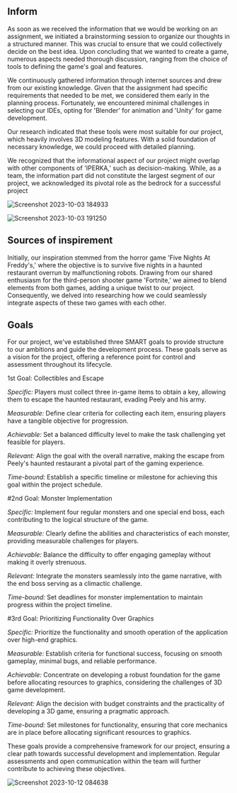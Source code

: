 ## Inform

As soon as we received the information that we would be working on an assignment, we initiated a brainstorming session to organize our thoughts in a structured manner. This was crucial to ensure that we could collectively decide on the best idea. Upon concluding that we wanted to create a game, numerous aspects needed thorough discussion, ranging from the choice of tools to defining the game's goal and features.

We continuously gathered information through internet sources and drew from our existing knowledge. Given that the assignment had specific requirements that needed to be met, we considered them early in the planning process. Fortunately, we encountered minimal challenges in selecting our IDEs, opting for 'Blender' for animation and 'Unity' for game development.

Our research indicated that these tools were most suitable for our project, which heavily involves 3D modeling features. With a solid foundation of necessary knowledge, we could proceed with detailed planning.

We recognized that the informational aspect of our project might overlap with other components of 'IPERKA,' such as decision-making. While, as a team, the information part did not constitute the largest segment of our project, we acknowledged its pivotal role as the bedrock for a successful project

![Screenshot 2023-10-03 184933](https://github.com/Maximilian-Noethe/m413_ap23a_FNAP/assets/142780256/811cdb4a-1dc2-4751-b765-c69a79943262)


![Screenshot 2023-10-03 191250](https://github.com/Maximilian-Noethe/m413_ap23a_FNAP/assets/142780256/a3296b53-0906-4ca2-b2ab-ad6c523fbb56)
## Sources of inspirement

Initially, our inspiration stemmed from the horror game 'Five Nights At Freddy's,' where the objective is to survive five nights in a haunted restaurant overrun by malfunctioning robots. Drawing from our shared enthusiasm for the third-person shooter game 'Fortnite,' we aimed to blend elements from both games, adding a unique twist to our project. Consequently, we delved into researching how we could seamlessly integrate aspects of these two games with each other.

## Goals
For our project, we've established three SMART goals to provide structure to our ambitions and guide the development process. These goals serve as a vision for the project, offering a reference point for control and assessment throughout its lifecycle.



1st Goal: Collectibles and Escape

*Specific:* Players must collect three in-game items to obtain a key, allowing them to escape the haunted restaurant, evading Peely and his army.

*Measurable:* Define clear criteria for collecting each item, ensuring players have a tangible objective for progression.

*Achievable:* Set a balanced difficulty level to make the task challenging yet feasible for players.

*Relevant:* Align the goal with the overall narrative, making the escape from Peely's haunted restaurant a pivotal part of the gaming experience.

*Time-bound:* Establish a specific timeline or milestone for achieving this goal within the project schedule.



#2nd Goal: Monster Implementation

*Specific:* Implement four regular monsters and one special end boss, each contributing to the logical structure of the game.

*Measurable:* Clearly define the abilities and characteristics of each monster, providing measurable challenges for players.

*Achievable:* Balance the difficulty to offer engaging gameplay without making it overly strenuous.

*Relevant:* Integrate the monsters seamlessly into the game narrative, with the end boss serving as a climactic challenge.

*Time-bound:* Set deadlines for monster implementation to maintain progress within the project timeline.



#3rd Goal: Prioritizing Functionality Over Graphics

*Specific:* Prioritize the functionality and smooth operation of the application over high-end graphics.

*Measurable:* Establish criteria for functional success, focusing on smooth gameplay, minimal bugs, and reliable performance.

*Achievable:* Concentrate on developing a robust foundation for the game before allocating resources to graphics, considering the challenges of 3D game development.

*Relevant:* Align the decision with budget constraints and the practicality of developing a 3D game, ensuring a pragmatic approach.

*Time-bound:* Set milestones for functionality, ensuring that core mechanics are in place before allocating significant resources to graphics.



These goals provide a comprehensive framework for our project, ensuring a clear path towards successful development and implementation. Regular assessments and open communication within the team will further contribute to achieving these objectives.

![Screenshot 2023-10-12 084638](https://github.com/Maximilian-Noethe/m413_ap23a_FNAP/assets/142780256/58d4911e-e9a0-426d-bc6c-62f1a5d9d699)

